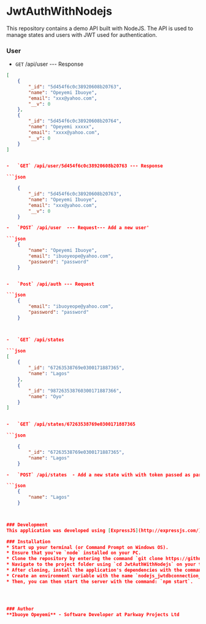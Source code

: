 # JwtAuthWithNodejs

This repository contains a demo API built with NodeJS.
The API is used to manage states and users with JWT used for authentication.


### User ###
-   `GET` /api/user --- Response

```json
[
    {
        "_id": "5d454f6c0c38920608b20763",
        "name": "Opeyemi Ibuoye",
        "email": "xxx@yahoo.com",
        "__v": 0
    },
    {
        "_id": "5d454f6c0c38920608b20764",
        "name": "Opeyemi xxxxx",
        "email": "xxxx@yahoo.com",
        "__v": 0
    }
]


-   `GET` /api/user/5d454f6c0c38920608b20763 --- Response

```json

    {
        "_id": "5d454f6c0c38920608b20763",
        "name": "Opeyemi Ibuoye",
        "email": "xxx@yahoo.com",
        "__v": 0
    }

-   `POST` /api/user  --- Request--- Add a new user'

```json
    {
        "name": "Opeyemi Ibuoye",
        "email": "ibuoyeope@yahoo.com",
        "password": "password"
    }


-   `Post` /api/auth --- Request

```json
    {
        "email": "ibuoyeope@yahoo.com",
        "password": "password"
    }



-   `GET` /api/states

```json
[
    {
        "_id": "67263538769e0300171887365",
        "name": "Lagos"
    },
    {
        "_id": "987263538760300171887366",
        "name": "Oyo"
    }
]


-   `GET` /api/states/67263538769e0300171887365

```json

    {
        "_id": "67263538769e0300171887365",
        "name": "Lagos"
    }

-   `POST` /api/states  - Add a new state with with token passed as part of the header 'x-auth-token'

```json
    {
        "name": "Lagos"
    }



### Development
This application was developed using [ExpressJS](http://expressjs.com/). MongoDB was used for persisting data with [Mongoose](https://mongoosejs.com/) as [ORM]

### Installation
* Start up your terminal (or Command Prompt on Windows OS).
* Ensure that you've `node` installed on your PC.
* Clone the repository by entering the command `git clone https://github.com/Opecodeforliving/JwtAuthWithNodejs.git` in the terminal.
* Navigate to the project folder using `cd JwtAuthWithNodejs` on your terminal (or command prompt)
* After cloning, install the application's dependencies with the command `npm install`.
* Create an environment variable with the name `nodejs_jwtdbconnection_string` and `nodejs_jwtsecretkey` (Windows OS, you may need to restart your system)
* Then, you can then start the server with the command: `npm start`.




### Author
**Ibuoye Opeyemi** - Software Developer at Parkway Projects Ltd